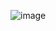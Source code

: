 ![image](https://github.com/Developer-vansh/Full-Stack-Assignment/assets/117535964/91ec82ab-197f-40e5-b1eb-d227a4bd2b5d)
